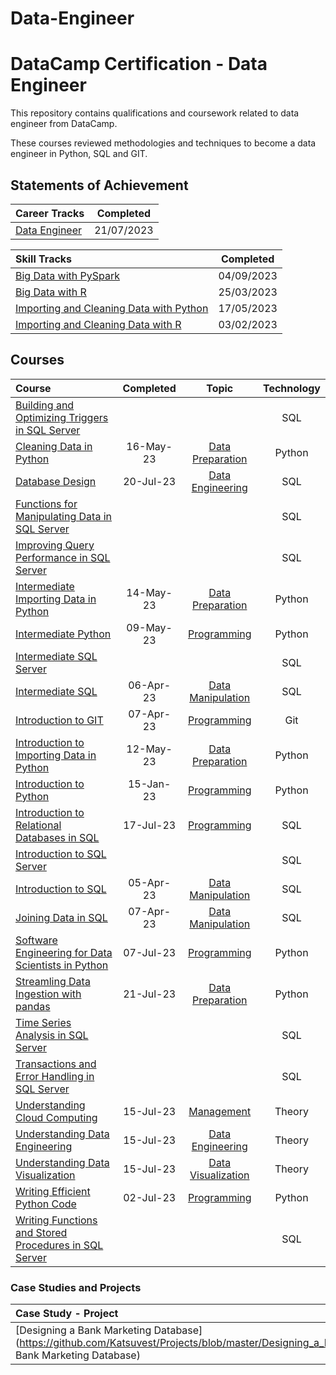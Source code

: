 # Data-Engineer


# DataCamp Certification - Data Engineer

This repository contains qualifications and coursework related to data engineer from DataCamp.

These courses reviewed methodologies and techniques to become a data engineer in Python, SQL and GIT.  

## Statements of Achievement
|                                              Career Tracks                                              | Completed  |
| :------------------------------------------------------------------------------------------------------ | :--------: |
| [Data Engineer](https://github.com/Katsuvest/Data-Engineer/blob/master/20230721_Data_Engineer-SOA.pdf)  | 21/07/2023 |


|                                                                      Skill Tracks                                                                       | Completed  |
| :------------------------------------------------------------------------------------------------------------------------------------------------------ | :--------: |
| [Big Data with PySpark](https://github.com/Katsuvest/Data-Engineer/blob/master/20230904_Big_Data_with_PySpark-SOA.pdf)                                  | 04/09/2023 |
| [Big Data with R](https://github.com/Katsuvest/Data-Engineer/blob/master/20230325_Big_Data_with_R-SOA.pdf)                                              | 25/03/2023 |
| [Importing and Cleaning Data with Python](https://github.com/Katsuvest/Data-Engineer/blob/master/20230517_Importing_Cleaning_Data_with_Python-SOA.pdf)  | 17/05/2023 |
| [Importing and Cleaning Data with R](https://github.com/Katsuvest/Data-Engineer/blob/master/20230203_Importing_Cleaning_in_R-SOA.pdf)                   | 03/02/2023 |


## Courses

|                                                                                                                  Course                                                                                                                   | Completed |                                        Topic                                        | Technology |
| :---------------------------------------------------------------------------------------------------------------------------------------------------------------------------------------------------------------------------------------- | :-------: | :---------------------------------------------------------------------------------: | :--------: |
| [Building and Optimizing Triggers in SQL Server](https://github.com/Katsuvest/Programming/blob/master/Building_and_Optimizing_Triggers_in_SQL_Server/)                                                                                    |           |                                                                                     |     SQL    |
| [Cleaning Data in Python](https://github.com/Katsuvest/Data-Preparation/blob/master/Cleaning_Data_in_Python/20230516_Cleaning_Data_in_Python_certificate.pdf)                                                                             | 16-May-23 |    [Data Preparation](https://github.com/Katsuvest/Data-Preparation/blob/master/)   |   Python   |
| [Database Design](https://github.com/Katsuvest/Data-Engineering/blob/master/Database_Design/20230720_Database_Design-certificate.pdf)                                                                                                     | 20-Jul-23 |    [Data Engineering](https://github.com/Katsuvest/Data-Engineering/blob/master/)   |     SQL    |
| [Functions for Manipulating Data in SQL Server](https://github.com/Katsuvest/Data-Manipulation/blob/master/Functions_for_Manipulating_Data_in_SQL_Server/)                                                                                |           |                                                                                     |     SQL    |
| [Improving Query Performance in SQL Server](https://github.com/Katsuvest/Programming/blob/master/Improving_Query_Performance_in_SQL_Server/)                                                                                              |           |                                                                                     |     SQL    |
| [Intermediate Importing Data in Python](https://github.com/Katsuvest/Data-Preparation/blob/master/Intermediate_Importing_Data_in_Python/20230514_Intermediate_Importing_Data_in_Python-certificate.pdf)                                   | 14-May-23 |    [Data Preparation](https://github.com/Katsuvest/Data-Preparation/blob/master/)   |   Python   |
| [Intermediate Python](https://github.com/Katsuvest/Programming/blob/master/Intermediate_Python/20230510_Intermediate_Python_certificate.pdf)                                                                                              | 09-May-23 |         [Programming](https://github.com/Katsuvest/Programming/blob/master/)        |   Python   |
| [Intermediate SQL Server](https://github.com/Katsuvest/Programming/blob/master/Intermediate_SQL_Server/)                                                                                                                                  |           |                                                                                     |     SQL    |
| [Intermediate SQL](https://github.com/Katsuvest/Data-Manipulation/blob/master/Intermediate_SQL/20230407_Intermediate_SQL-certificate.pdf)                                                                                                 | 06-Apr-23 |   [Data Manipulation](https://github.com/Katsuvest/Data-Manipulation/blob/master/)  |     SQL    |
| [Introduction to GIT](https://github.com/Katsuvest/Programming/blob/master/Introduction_to_GIT/20230407_Introduction_to_Git-certificate.pdf)                                                                                              | 07-Apr-23 |         [Programming](https://github.com/Katsuvest/Programming/blob/master/)        |     Git    |
| [Introduction to Importing Data in Python](https://github.com/Katsuvest/Data-Preparation/blob/master/Introduction_to_Importing_Data_in_Python/20230512_Introduction_to_Importing_Data_in_Python.pdf)                                      | 12-May-23 |    [Data Preparation](https://github.com/Katsuvest/Data-Preparation/blob/master/)   |   Python   |
| [Introduction to Python](https://github.com/Katsuvest/Programming/blob/master/Introduction_to_Python/20230115_Introduction_to_Python_certificate.pdf)                                                                                     | 15-Jan-23 |         [Programming](https://github.com/Katsuvest/Programming/blob/master/)        |   Python   |
| [Introduction to Relational Databases in SQL](https://github.com/Katsuvest/Programming/blob/master/Introduction_to_Relational_Databases_in_SQL/20230717_Introduction_to_Relational_Databases_in_SQL-certificate.pdf)                      | 17-Jul-23 |         [Programming](https://github.com/Katsuvest/Programming/blob/master/)        |     SQL    |
| [Introduction to SQL Server](https://github.com/Katsuvest/Programming/blob/master/Introduction_to_SQL_Server/)                                                                                                                            |           |                                                                                     |     SQL    |
| [Introduction to SQL](https://github.com/Katsuvest/Data-Manipulation/blob/master/Introduction_to_SQL/20230405_Introduction_to_SQL-certificate.pdf)                                                                                        | 05-Apr-23 |   [Data Manipulation](https://github.com/Katsuvest/Data-Manipulation/blob/master/)  |     SQL    |
| [Joining Data in SQL](https://github.com/Katsuvest/Data-Manipulation/blob/master/Joining_Data_in_SQL/20230407_Joining_Data_in_SQL-certificate.pdf)                                                                                        | 07-Apr-23 |   [Data Manipulation](https://github.com/Katsuvest/Data-Manipulation/blob/master/)  |     SQL    |
| [Software Engineering for Data Scientists in Python](https://github.com/Katsuvest/Programming/blob/master/Software_Engineering_for_Data_Scientists_in_Python/20230711_Software_Engineering_for_Data_Scientists_in_Python_certificate.pdf) | 07-Jul-23 |         [Programming](https://github.com/Katsuvest/Programming/blob/master/)        |   Python   |
| [Streamling Data Ingestion with pandas](https://github.com/Katsuvest/Data-Preparation/blob/master/Streamling_Data_Ingestion_with_pandas/20230721_Streamlined_Data_Ingestion_with_pandas_certificate.pdf)                                  | 21-Jul-23 |    [Data Preparation](https://github.com/Katsuvest/Data-Preparation/blob/master/)   |   Python   |
| [Time Series Analysis in SQL Server](https://github.com/Katsuvest/Data-Manipulation/blob/master/Time_Series_Analysis_in_SQL_Server/)                                                                                                      |           |                                                                                     |     SQL    |
| [Transactions and Error Handling in SQL Server](https://github.com/Katsuvest/Data-Manipulation/blob/master/Transactions_and_Error_Handling_in_SQL_Server/)                                                                                |           |                                                                                     |     SQL    |
| [Understanding Cloud Computing](https://github.com/Katsuvest/Management/blob/master/Understanding_Cloud_Computing/20230715_Understanding_Cloud_Computing-certificate.pdf)                                                                 | 15-Jul-23 |          [Management](https://github.com/Katsuvest/Management/blob/master/)         |   Theory   |
| [Understanding Data Engineering](https://github.com/Katsuvest/Data-Engineering/blob/master/Understanding_Data_Engineering/20230715_Understanding_Data_Engineering-certificate.pdf)                                                        | 15-Jul-23 |    [Data Engineering](https://github.com/Katsuvest/Data-Engineering/blob/master/)   |   Theory   |
| [Understanding Data Visualization](https://github.com/Katsuvest/Data-Visualization/blob/master/Understanding_Data_Visualization/20230715_Understanding_Data_Visualization-certificate.pdf)                                                | 15-Jul-23 |  [Data Visualization](https://github.com/Katsuvest/Data-Visualization/blob/master/) |   Theory   |
| [Writing Efficient Python Code](https://github.com/Katsuvest/Programming/blob/master/Writing_Efficient_Python_Code/20230702_Writing_Efficient_Python_Code_certificate.pdf)                                                                | 02-Jul-23 |         [Programming](https://github.com/Katsuvest/Programming/blob/master/)        |   Python   |
| [Writing Functions and Stored Procedures in SQL Server](https://github.com/Katsuvest/Programming/blob/master/Writing_Functions_and_Stored_Procedures_in_SQL_Server/)                                                                      |           |                                                                                     |     SQL    |

### Case Studies and Projects

|                                                                           Case Study - Project                                                                            | Completed |                              Topic                              | Technology |
| :------------------------------------------------------------------------------------------------------------------------------------------------------------------------ | :-------: | :-------------------------------------------------------------: | :--------: |
| [Designing a Bank Marketing Database](https://github.com/Katsuvest/Projects/blob/master/Designing_a_Bank_Marketing_Database/20230721_Designing_a Bank Marketing Database) | 21-Jul-23 |  [Projects](https://github.com/Katsuvest/Projects/blob/master/) |   Python   |

​